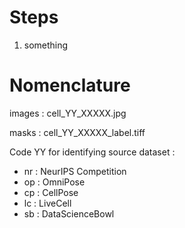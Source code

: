# Steps
1) something

# Nomenclature
images : cell_YY_XXXXX.jpg

masks :   cell_YY_XXXXX_label.tiff

Code YY for identifying source dataset :

* nr : NeurIPS Competition
* op : OmniPose
* cp : CellPose
* lc : LiveCell
* sb : DataScienceBowl